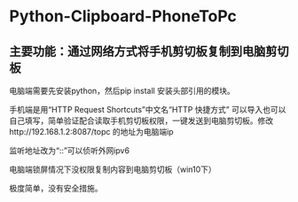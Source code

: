 # Python-Clipboard-PhoneToPc
## 主要功能：通过网络方式将手机剪切板复制到电脑剪切板
 电脑端需要先安装python，然后pip install 安装头部引用的模块。
 
 手机端是用“HTTP Request Shortcuts”中文名“HTTP 快捷方式” 可以导入也可以自己填写，简单验证配合读取手机剪切板权限，一键发送到电脑剪切板。修改http://192.168.1.2:8087/topc 的地址为电脑端ip
 
 监听地址改为“::”可以侦听外网ipv6
 
 电脑端锁屏情况下没权限复制内容到电脑剪切板（win10下）
 
 极度简单，没有安全措施。
